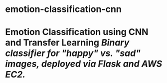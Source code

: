 # emotion-classification-cnn
# Emotion Classification using CNN and Transfer Learning   *Binary classifier for "happy" vs. "sad" images, deployed via Flask and AWS EC2.*  
